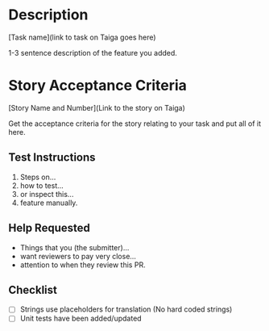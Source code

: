 # Description

[Task name](link to task on Taiga goes here)

1-3 sentence description of the feature you added.

# Story Acceptance Criteria

[Story Name and Number](Link to the story on Taiga)

Get the acceptance criteria for the story relating to your task and put all of it here.

## Test Instructions

1. Steps on...
1. how to test...
1. or inspect this...
1. feature manually.

## Help Requested

- Things that you (the submitter)...
- want reviewers to pay very close...
- attention to when they review this PR.

## Checklist
- [ ] Strings use placeholders for translation (No hard coded strings)
- [ ] Unit tests have been added/updated
